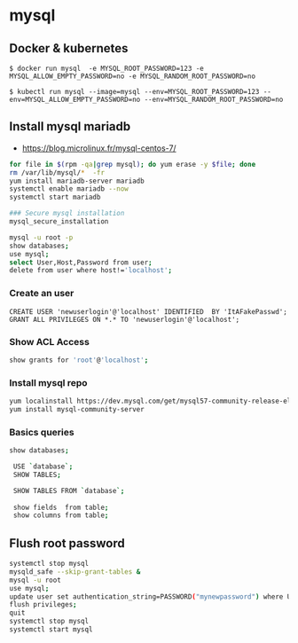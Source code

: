 # mysql

## Docker & kubernetes
```
$ docker run mysql  -e MYSQL_ROOT_PASSWORD=123 -e MYSQL_ALLOW_EMPTY_PASSWORD=no -e MYSQL_RANDOM_ROOT_PASSWORD=no

$ kubectl run mysql --image=mysql --env=MYSQL_ROOT_PASSWORD=123 --env=MYSQL_ALLOW_EMPTY_PASSWORD=no --env=MYSQL_RANDOM_ROOT_PASSWORD=no
```

## Install mysql mariadb

* https://blog.microlinux.fr/mysql-centos-7/

```bash
for file in $(rpm -qa|grep mysql); do yum erase -y $file; done
rm /var/lib/mysql/*  -fr
yum install mariadb-server mariadb
systemctl enable mariadb --now
systemctl start mariadb

### Secure mysql installation
mysql_secure_installation

mysql -u root -p
show databases;
use mysql;
select User,Host,Password from user;
delete from user where host!='localhost';
```

### Create an user
```
CREATE USER 'newuserlogin'@'localhost' IDENTIFIED  BY 'ItAFakePasswd';
GRANT ALL PRIVILEGES ON *.* TO 'newuserlogin'@'localhost';
```
### Show ACL Access
```bash
show grants for 'root'@'localhost';
```

### Install mysql repo

```bash
yum localinstall https://dev.mysql.com/get/mysql57-community-release-el7-11.noarch.rpm
yum install mysql-community-server
```

### Basics queries

```bash
show databases;

 USE `database`;
 SHOW TABLES;

 SHOW TABLES FROM `database`;
 
 show fields  from table;
 show columns from table;
 ```
 
## Flush root password

```bash
systemctl stop mysql
mysqld_safe --skip-grant-tables &
mysql -u root
use mysql;
update user set authentication_string=PASSWORD("mynewpassword") where User='root';
flush privileges;
quit
systemctl stop mysql
systemctl start mysql
```
